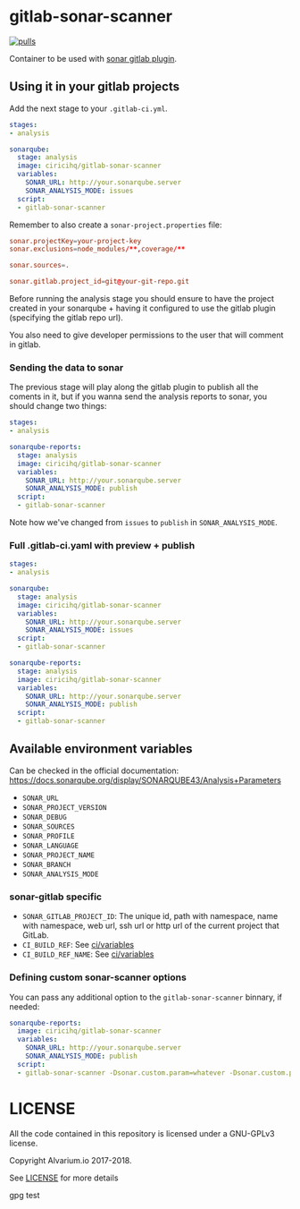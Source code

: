 gitlab-sonar-scanner
====================

[![pulls][docker hub svg]][docker hub]

Container to be used with [sonar gitlab plugin][].

Using it in your gitlab projects
--------------------------------

Add the next stage to your `.gitlab-ci.yml`.

~~~yaml
stages:
- analysis

sonarqube:
  stage: analysis
  image: ciricihq/gitlab-sonar-scanner
  variables:
    SONAR_URL: http://your.sonarqube.server
    SONAR_ANALYSIS_MODE: issues
  script:
  - gitlab-sonar-scanner
~~~

Remember to also create a `sonar-project.properties` file:

~~~conf
sonar.projectKey=your-project-key
sonar.exclusions=node_modules/**,coverage/**

sonar.sources=.

sonar.gitlab.project_id=git@your-git-repo.git
~~~

Before running the analysis stage you should ensure to have the project created
in your sonarqube + having it configured to use the gitlab plugin (specifying the
gitlab repo url).

You also need to give developer permissions to the user that will comment in gitlab.

### Sending the data to sonar

The previous stage will play along the gitlab plugin to publish all the coments
in it, but if you wanna send the analysis reports to sonar, you should change two
things:

~~~yaml
stages:
- analysis

sonarqube-reports:
  stage: analysis
  image: ciricihq/gitlab-sonar-scanner
  variables:
    SONAR_URL: http://your.sonarqube.server
    SONAR_ANALYSIS_MODE: publish
  script:
  - gitlab-sonar-scanner
~~~

Note how we've changed from `issues` to `publish` in `SONAR_ANALYSIS_MODE`.

### Full .gitlab-ci.yaml with preview + publish

~~~yaml
stages:
- analysis

sonarqube:
  stage: analysis
  image: ciricihq/gitlab-sonar-scanner
  variables:
    SONAR_URL: http://your.sonarqube.server
    SONAR_ANALYSIS_MODE: issues
  script:
  - gitlab-sonar-scanner

sonarqube-reports:
  stage: analysis
  image: ciricihq/gitlab-sonar-scanner
  variables:
    SONAR_URL: http://your.sonarqube.server
    SONAR_ANALYSIS_MODE: publish
  script:
  - gitlab-sonar-scanner
~~~

Available environment variables
-------------------------------

Can be checked in the official documentation: https://docs.sonarqube.org/display/SONARQUBE43/Analysis+Parameters

- `SONAR_URL`
- `SONAR_PROJECT_VERSION`
- `SONAR_DEBUG`
- `SONAR_SOURCES`
- `SONAR_PROFILE`
- `SONAR_LANGUAGE`
- `SONAR_PROJECT_NAME`
- `SONAR_BRANCH`
- `SONAR_ANALYSIS_MODE`

### sonar-gitlab specific

- `SONAR_GITLAB_PROJECT_ID`: The unique id, path with namespace, name with namespace,
  web url, ssh url or http url of the current project that GitLab.
- `CI_BUILD_REF`: See [ci/variables][variables]
- `CI_BUILD_REF_NAME`: See [ci/variables][variables]

### Defining custom sonar-scanner options

You can pass any additional option to the `gitlab-sonar-scanner` binnary, if needed:

~~~yaml
sonarqube-reports:
  image: ciricihq/gitlab-sonar-scanner
  variables:
    SONAR_URL: http://your.sonarqube.server
    SONAR_ANALYSIS_MODE: publish
  script:
  - gitlab-sonar-scanner -Dsonar.custom.param=whatever -Dsonar.custom.param2=whichever
~~~


LICENSE
=======

All the code contained in this repository is licensed under a GNU-GPLv3 license.

Copyright Alvarium.io 2017-2018.

See [LICENSE][] for more details

[sonar gitlab plugin]: https://github.com/gabrie-allaigre/sonar-gitlab-plugin
[variables]: https://docs.gitlab.com/ce/ci/variables
[docker hub]: https://hub.docker.com/r/ciricihq/gitlab-sonar-scanner
[LICENSE]: ./LICENSE

[docker hub svg]: https://img.shields.io/docker/pulls/ciricihq/gitlab-sonar-scanner.svg

gpg test